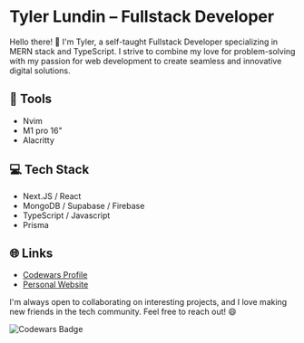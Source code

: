 # Tyler Lundin – Fullstack Developer

Hello there! 👋 I'm Tyler, a self-taught Fullstack Developer specializing in MERN stack and TypeScript. I strive to combine my love for problem-solving with my passion for web development to create seamless and innovative digital solutions. 

## 🔧 Tools
- Nvim
- M1 pro 16"
- Alacritty

## 💻 Tech Stack
- Next.JS / React
- MongoDB / Supabase / Firebase
- TypeScript / Javascript
- Prisma

## 🌐 Links
- [Codewars Profile](https://www.codewars.com/users/ImprovingTyler)
- [Personal Website](https://www.tylerlundin.me)

I'm always open to collaborating on interesting projects, and I love making new friends in the tech community. Feel free to reach out! 😄

![Codewars Badge](https://www.codewars.com/users/ImprovingTyler/badges/small)
